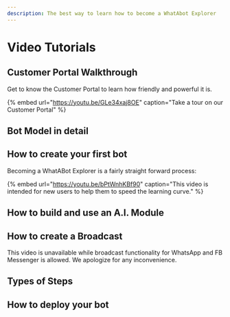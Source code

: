 ```yaml
---
description: The best way to learn how to become a WhatAbot Explorer
---
```


# Video Tutorials

## Customer Portal Walkthrough

Get to know the Customer Portal to learn how friendly and powerful it is. 

{% embed url="https://youtu.be/GLe34xaj8OE" caption="Take a tour on our Customer Portal" %}

## Bot Model in detail

## How to create your first bot

Becoming a WhatABot Explorer is a fairly straight forward process:

{% embed url="https://youtu.be/bPtWnhKBf90" caption="This video is intended for new users to help them to speed the learning curve." %}

## How to build and use an A.I. Module



## How to create a Broadcast

This video is unavailable while broadcast functionality for WhatsApp and FB Messenger is allowed.   We apologize for any inconvenience.  

## Types of Steps



## How to deploy your bot





